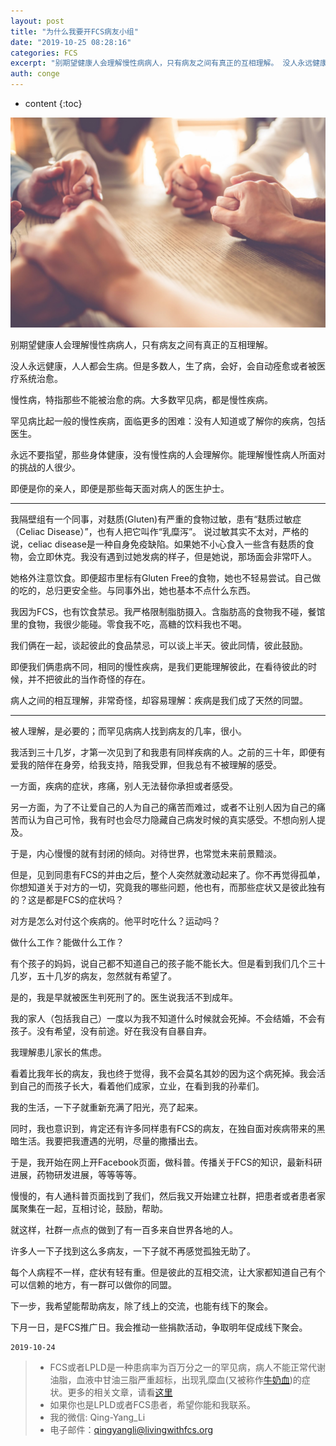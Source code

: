 ```yaml
---
layout: post
title: "为什么我要开FCS病友小组"
date: "2019-10-25 08:28:16"
categories: FCS
excerpt: "别期望健康人会理解慢性病病人，只有病友之间有真正的互相理解。 没人永远健康，人人都会生病。但是多数人，生了病，会好，会自动痊愈或者被医疗系统治愈..."
auth: conge
---
```

* content
{:toc}

![ ](/assets/images/FCS/118382-b6cb3bafb164285b.png)

别期望健康人会理解慢性病病人，只有病友之间有真正的互相理解。

没人永远健康，人人都会生病。但是多数人，生了病，会好，会自动痊愈或者被医疗系统治愈。

慢性病，特指那些不能被治愈的病。大多数罕见病，都是慢性疾病。

罕见病比起一般的慢性疾病，面临更多的困难：没有人知道或了解你的疾病，包括医生。

永远不要指望，那些身体健康，没有慢性病的人会理解你。能理解慢性病人所面对的挑战的人很少。

即便是你的亲人，即便是那些每天面对病人的医生护士。

----

我隔壁组有一个同事，对麸质(Gluten)有严重的食物过敏，患有“麸质过敏症（Celiac Disease）”，也有人把它叫作“乳糜泻”。
说过敏其实不太对，严格的说，celiac disease是一种自身免疫缺陷。如果她不小心食入一些含有麸质的食物，会立即休克。我没有遇到过她发病的样子，但是她说，那场面会非常吓人。

她格外注意饮食。即便超市里标有Gluten Free的食物，她也不轻易尝试。自己做的吃的，总归更安全些。与同事外出，她也基本不点什么东西。

我因为FCS，也有饮食禁忌。我严格限制脂肪摄入。含脂肪高的食物我不碰，餐馆里的食物，我很少能碰。零食我不吃，高糖的饮料我也不喝。

我们俩在一起，谈起彼此的食品禁忌，可以谈上半天。彼此同情，彼此鼓励。

即便我们俩患病不同，相同的慢性疾病，是我们更能理解彼此，在看待彼此的时候，并不把彼此的当作奇怪的存在。

病人之间的相互理解，非常奇怪，却容易理解：疾病是我们成了天然的同盟。

------

被人理解，是必要的；而罕见病病人找到病友的几率，很小。

我活到三十几岁，才第一次见到了和我患有同样疾病的人。之前的三十年，即便有爱我的陪伴在身旁，给我支持，陪我受罪，但我总有不被理解的感受。

一方面，疾病的症状，疼痛，别人无法替你承担或者感受。

另一方面，为了不让爱自己的人为自己的痛苦而难过，或者不让别人因为自己的痛苦而认为自己可怜，我有时也会尽力隐藏自己病发时候的真实感受。不想向别人提及。

于是，内心慢慢的就有封闭的倾向。对待世界，也常觉未来前景黯淡。

但是，见到同患有FCS的并由之后，整个人突然就激动起来了。你不再觉得孤单，你想知道关于对方的一切，究竟我的哪些问题，他也有，而那些症状又是彼此独有的？这是都是FCS的症状吗？

对方是怎么对付这个疾病的。他平时吃什么？运动吗？

做什么工作？能做什么工作？

有个孩子的妈妈，说自己都不知道自己的孩子能不能长大。但是看到我们几个三十几岁，五十几岁的病友，忽然就有希望了。

是的，我是早就被医生判死刑了的。医生说我活不到成年。

我的家人（包括我自己）一度以为我不知道什么时候就会死掉。不会结婚，不会有孩子。没有希望，没有前途。好在我没有自暴自弃。

我理解患儿家长的焦虑。

看着比我年长的病友，我也终于觉得，我不会莫名其妙的因为这个病死掉。我会活到自己的而孩子长大，看着他们成家，立业，在看到我的孙辈们。

我的生活，一下子就重新充满了阳光，亮了起来。

同时，我也意识到，肯定还有许多同样患有FCS的病友，在独自面对疾病带来的黑暗生活。我要把我遭遇的光明，尽量的撒播出去。

于是，我开始在网上开Facebook页面，做科普。传播关于FCS的知识，最新科研进展，药物研发进展，等等等等。

慢慢的，有人通科普页面找到了我们，然后我又开始建立社群，把患者或者患者家属聚集在一起，互相讨论，鼓励，帮助。

就这样，社群一点点的做到了有一百多来自世界各地的人。

许多人一下子找到这么多病友，一下子就不再感觉孤独无助了。

每个人病程不一样，症状有轻有重。但是彼此的互相交流，让大家都知道自己有个可以信赖的地方，有一群可以做你的同盟。

下一步，我希望能帮助病友，除了线上的交流，也能有线下的聚会。

下月一日，是FCS推广日。我会推动一些捐款活动，争取明年促成线下聚会。

```
2019-10-24
```


> * FCS或者LPLD是一种患病率为百万分之一的罕见病，病人不能正常代谢油脂，血液中甘油三脂严重超标，出现乳糜血(又被称作[牛奶血](https://www.jianshu.com/p/4cba7c3cabf6))的症状。更多的相关文章，请看[这里](https://www.jianshu.com/nb/8793129)
> * 如果你也是LPLD或者FCS患者，希望你能和我联系。
> * 我的微信: Qing-Yang_Li
> * 电子邮件：qingyangli@livingwithfcs.org
